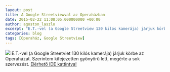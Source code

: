 ```yaml
---
layout: post
title: A Google Streetviewval az Operaházban
date: 2015-02-22 11:08:05.000000000 +00:00
author: agoston_laszlo
excerpt: "E.T.-vel (a Google Streetview 130 kilós kamerája) járjuk körbe az Operaházat."
categories: blog
tags: [Operaház, Google Streetview]
---
```

![]({{site.baseurl}}/agostonlaszlo.github.io/blob/master/images/ET.jpg)
E.T.-vel (a Google Streetviet 130 kilós kamerája) járjuk körbe az Operaházat. Szerintem kifejezetten gyönyörű lett, megérte a sok szervezést. 
[Elérhető IDE kattintva!](https://www.google.com/maps/@47.5027108,19.0583391,3a,75y,320.29h,75.58t/data=!3m7!1e1!3m5!1sfL7B6H3p4wNo_QiaP8IYDQ!2e0!3e5!7i13312!8i6656)
